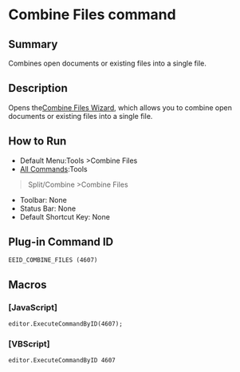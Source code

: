 # Combine Files command

## Summary

Combines open documents or existing files into a single file.

## Description

Opens the[Combine Files Wizard](../../dlg/combine_files/index), which allows you to combine open documents or existing files into a single file.

## How to Run

- Default Menu:Tools \>Combine Files
- [All Commands](all_commands):Tools
>Split/Combine \>Combine Files
- Toolbar: None
- Status Bar: None
- Default Shortcut Key: None

## Plug-in Command ID

```
EEID_COMBINE_FILES (4607)```

## Macros

### \[JavaScript\]

```
editor.ExecuteCommandByID(4607);
```

### \[VBScript\]

```
editor.ExecuteCommandByID 4607
```
